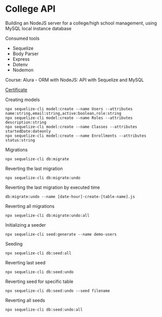 # College API

Building an NodeJS server for a college/high school management, using MySQL local instance database

Consumed tools
- Sequelize
- Body Parser
- Express
- Dotenv
- Nodemon

Course: Alura - ORM with NodeJS: API with Sequelize and MySQL

[Certificate](https://cursos.alura.com.br/user/bruno-andrade18/course/orm-nodejs-api-sequelize-mysql/certificate)

Creating models

	npx sequelize-cli model:create --name Users --attributes name:string,email:string,active:boolean,role:string
	npx sequelize-cli model:create --name Roles --attributes description:string
	npx sequelize-cli model:create --name Classes --attributes startedDate:dateonly
	npx sequelize-cli model:create --name Enrollments --attributes status:string

Migrations

	npx sequelize-cli db:migrate

Reverting the last migration

	npx sequelize-cli db:migrate:undo

Reverting the last migration by executed time

	db:migrate:undo --name [date-hour]-create-[table-name].js

Reverting all migrations

	npx sequelize-cli db:migrate:undo:all

Initializing a seeder

	npx sequelize-cli seed:generate --name demo-users
	
Seeding

	npx sequelize-cli db:seed:all

Reverting last seed

	npx sequelize-cli db:seed:undo

Reverting seed for specific table

	npx sequelize-cli db:seed:undo --seed filename

Reverting all seeds

	npx sequelize-cli db:seed:undo:all
